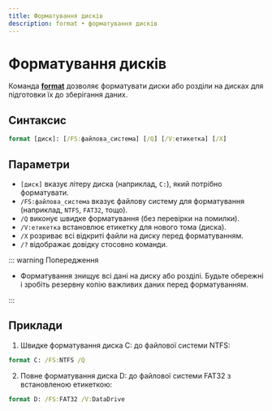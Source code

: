 ```yaml
---
title: Форматування дисків
description: format • форматування дисків
---
```


# Форматування дисків

Команда **[format](https://docs.microsoft.com/en-us/windows-server/administration/windows-commands/format 'Microsoft Dosc')** дозволяє форматувати диски або розділи на дисках для підготовки їх до зберігання даних.

## Синтаксис

```cmd
format [диск]: [/FS:файлова_система] [/Q] [/V:етикетка] [/X]
```

## Параметри

- `[диск]` вказує літеру диска (наприклад, `C:`), який потрібно форматувати.
- `/FS:файлова_система` вказує файлову систему для форматування (наприклад, `NTFS`, `FAT32`, тощо).
- `/Q` виконує швидке форматування (без перевірки на помилки).
- `/V:етикетка` встановлює етикетку для нового тома (диска).
- `/X` розриває всі відкриті файли на диску перед форматуванням.
- `/?` відображає довідку стосовно команди.

::: warning Попередження

- Форматування знищує всі дані на диску або розділі. Будьте обережні і зробіть резервну копію важливих даних перед форматуванням.

:::

## Приклади

1. Швидке форматування диска C: до файлової системи NTFS:

```cmd
format C: /FS:NTFS /Q
```

2. Повне форматування диска D: до файлової системи FAT32 з встановленою етикеткою:

```cmd
format D: /FS:FAT32 /V:DataDrive
```
